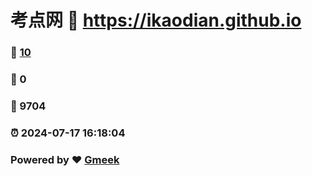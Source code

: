 # 考点网 :link: https://ikaodian.github.io 
### :page_facing_up: [10](https://ikaodian.github.io/tag.html) 
### :speech_balloon: 0 
### :hibiscus: 9704 
### :alarm_clock: 2024-07-17 16:18:04 
### Powered by :heart: [Gmeek](https://github.com/Meekdai/Gmeek)
